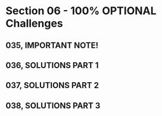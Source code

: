 # Section 06 - 100% OPTIONAL Challenges

## 035, IMPORTANT NOTE!

## 036, SOLUTIONS PART 1

## 037, SOLUTIONS PART 2

## 038, SOLUTIONS PART 3
